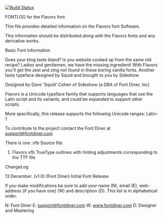 [![Build Status](https://travis-ci.org/fontdirectory/flavors.svg?branch=master)](https://travis-ci.org/fontdirectory/flavors)

FONTLOG for the Flavors font

This file provides detailed information on the 
Flavors font Software.

This information should be distributed along with the 
Flavors fonts and any derivative works.

Basic Font Information

Does your blog taste bland? Is you website cooked up 
from the same old recipe? Ladies and gentlemen, we have 
the missing ingredient! With Flavors you'll get the 
zest and zing not found in those boring vanilla fonts. 
Another tasty typeface designed by Squid and brought 
to you by Sideshow.

Designed by Dave 'Squid' Cohen of Sideshow (a DBA of 
Font Diner, Inc)

Flavors is a Unicode typeface family that supports 
languages that use the Latin script and its variants, and 
could be expanded to support other scripts.

More specifically, this release supports the following Unicode
ranges: Latin-1

To contribute to the project contact the Font Diner at 
support@fontdiner.com

There is one .vfb Source file:

1. Flavors.vfb TrueType outlines with hinting 
   adjustments corresponding to the TTF file

ChangeLog

13 December. (v1.0) (Font Diner)
Initial Font Release

If you make modifications be sure to add your name (N), 
email (E), web-address (if you have one) (W) and description (D). 
This list is in alphabetical order.

N: Font Diner
E: support@fontdiner.com
W: www.fontdiner.com
D: Designer and Mastering